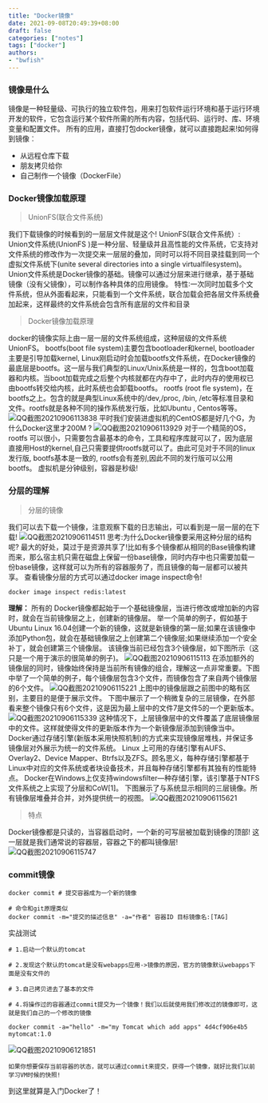 ```yaml
---
title: "Docker镜像"
date: 2021-09-08T20:49:39+08:00
draft: false
categories: ["notes"]
tags: ["docker"]
authors:
- "bwfish"
---
```


### 镜像是什么
镜像是一种轻量级、可执行的独立软件包，用来打包软件运行环境和基于运行环境开发的软件，它包含运行某个软件所需的所有内容，包括代码、运行时、库、环境变量和配置文件。
所有的应用，直接打包docker镜像，就可以直接跑起来!如何得到镜像︰
* 从远程仓库下载
* 朋友拷贝给你
* 自己制作一个镜像（DockerFile）
### Docker镜像加载原理
> UnionFS(联合文件系统)

我们下载镜像的时候看到的一层层文件就是这个!
UnionFS(联合文件系统）: Union文件系统(UnionFS )是一种分层、轻量级并且高性能的文件系统，它支持对文件系统的修改作为一次提交来一层层的叠加，同时可以将不同目录挂载到同一个虚拟文件系统下(unite several directories into a single virtualfilesystem)。Union文件系统是Docker镜像的基础。镜像可以通过分层来进行继承，基于基础镜像（没有父镜像），可以制作各种具体的应用镜像。
特性∶一次同时加载多个文件系统，但从外面看起来，只能看到一个文件系统，联合加载会把各层文件系统叠加起来，这样最终的文件系统会包含所有底层的文件和目录
> Docker镜像加载原理

docker的镜像实际上由一层一层的文件系统组成，这种层级的文件系统UnionFS。
bootfs(boot file system)主要包含bootloader和kernel, bootloader主要是引导加载kernel, Linux刚启动时会加载bootfs文件系统，在Docker镜像的最底层是bootfs。这一层与我们典型的Linux/Unix系统是一样的，包含boot加载器和内核。当boot加载完成之后整个内核就都在内存中了，此时内存的使用权已由bootfs转交给内核，此时系统也会卸载bootfs。
rootfs (root fle system)，在bootfs之上。包含的就是典型Linux系统中的/dev,/proc, /bin, /etc等标准目录和文件。rootfs就是各种不同的操作系统发行版，比如Ubuntu , Centos等等。
![QQ截图20210906113838](https://s2.loli.net/2021/12/06/Pz89DNiucnb6TpA.png)
平时我们安装进虚拟机的CentOS都是好几个G，为什么Docker这里才200M ?
![QQ截图20210906113929](https://s2.loli.net/2021/12/06/JsC3Zdmup9SgWRQ.png)
对于一个精简的OS，rootfs 可以很小，只需要包含最基本的命令，工具和程序库就可以了，因为底层直接用Host的kernel,自己只需要提供rootfs就可以了。由此可见对于不同的linux发行版, bootfs基本是一致的, rootfs会有差别,因此不同的发行版可以公用bootfs。
虚拟机是分钟级别，容器是秒级!
### 分层的理解
> 分层的镜像

我们可以去下载一个镜像，注意观察下载的日志输出，可以看到是一层一层的在下载!
![QQ截图20210906114511](https://s2.loli.net/2021/12/06/H2puF6Nw5iY4RsL.png)
思考:为什么Docker镜像要采用这种分层的结构呢?
最大的好处，莫过于是资源共享了!比如有多个镜像都从相同的Base镜像构建而来，那么宿主机只需在磁盘上保留一份base镜像，同时内存中也只需要加载一份base镜像，这样就可以为所有的容器服务了，而且镜像的每一层都可以被共享。
查看镜像分层的方式可以通过docker image inspect命令!
```shell
docker image inspect redis:latest
```
**理解：**
所有的 Docker镜像都起始于一个基础镜像层，当进行修改或增加新的内容时，就会在当前镜像层之上，创建新的镜像层。
举一个简单的例子，假如基于Ubuntu Linux 16.04创建一个新的镜像，这就是新镜像的第一层;如果在该镜像中添加Python包，就会在基础镜像层之上创建第二个镜像层;如果继续添加一个安全补丁，就会创建第三个镜像层。
该镜像当前已经包含3个镜像层，如下图所示（这只是一个用于演示的很简单的例子)。
![QQ截图20210906115113](https://s2.loli.net/2021/12/06/1egVBZytuXMkosJ.png)
在添加额外的镜像层的同时，镜像始终保持是当前所有镜像的组合，理解这一点非常重要。下图中举了一个简单的例子，每个镜像层包含3个文件，而镜像包含了来自两个镜像层的6个文件。
![QQ截图20210906115221](https://s2.loli.net/2021/12/06/f3scPYy5vJtajIu.png)
上图中的镜像层跟之前图中的略有区别，主要目的是便于展示文件。
下图中展示了一个稍微复杂的三层镜像，在外部看来整个镜像只有6个文件，这是因为最上层中的文件7是文件5的一个更新版本。
![QQ截图20210906115339](https://s2.loli.net/2021/12/06/cn87DBlhWposXtN.png)
这种情况下，上层镜像层中的文件覆盖了底层镜像层中的文件。这样就使得文件的更新版本作为一个新镜像层添加到镜像当中。
Docker通过存储引擎(新版本采用快照机制)的方式来实现镜像层堆栈，并保证多镜像层对外展示为统一的文件系统。
Linux 上可用的存储引擎有AUFS、Overlay2、Device Mapper、Btrfs以及ZFS。顾名思义，每种存储引擎都基于Linux中对应的文件系统或者块设备技术，并且每种存储引擎都有其独有的性能特点。
Docker在Windows上仅支持windowsfilter—种存储引擎，该引擎基于NTFS文件系统之上实现了分层和CoW[1]。
下图展示了与系统显示相同的三层镜像。所有镜像层堆叠并合并，对外提供统一的视图。
![QQ截图20210906115621](https://s2.loli.net/2021/12/06/E38wu2gbiBYxQUV.png)
> 特点

Docker镜像都是只读的，当容器启动时，一个新的可写层被加载到镜像的顶部!
这一层就是我们通常说的容器层，容器之下的都叫镜像层!
![QQ截图20210906115747](https://s2.loli.net/2021/12/06/CO5Lo71kbiIxu2w.png)
### commit镜像
```shell
docker commit # 提交容器成为一个新的镜像

# 命令和git原理类似
docker commit -m="提交的描述信息" -a="作者" 容器ID 目标镜像名:[TAG]
```
实战测试
```shell
# 1.启动一个默认的tomcat

# 2.发现这个默认的tomcat是没有webapps应用->镜像的原因，官方的镜像默认webapps下面是没有文件的

# 3.自己拷贝进去了基本的文件

# 4.将操作过的容器通过commit提交为一个镜像！我们以后就使用我们修改过的镜像即可，这就是我们自己的一个修改的镜像

docker commit -a="hello" -m="my Tomcat which add apps" 4d4cf906e4b5 mytomcat:1.0
```
![QQ截图20210906121851](https://s2.loli.net/2021/12/06/X7AnNFVMUqLRtSj.png)
```shell
如果你想要保存当前容器的状态，就可以通过commit来提交，获得一个镜像，就好比我们以前学习VM时候的快照!
```
到这里就算是入门Docker了！

